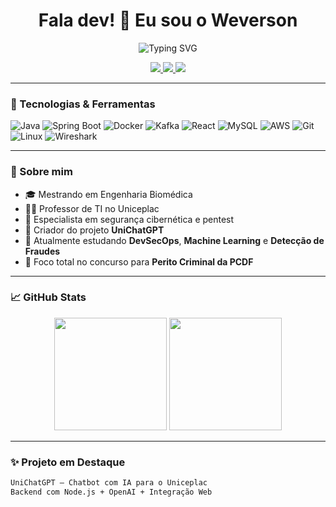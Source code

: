 <h1 align="center">Fala dev! 👋 Eu sou o Weverson</h1>

<p align="center">
  <img src="https://readme-typing-svg.herokuapp.com?font=Fira+Code&weight=700&size=22&pause=1000&center=true&vCenter=true&width=435&lines=Fullstack+Java+Developer;Especialista+em+Microsservi%C3%A7os;Professor+apaixonado+por+ensinar;Entusiasta+em+Seguran%C3%A7a%2C+IA+e+DevSecOps" alt="Typing SVG" />
</p>

<p align="center">
  <a href="https://github.com/WeversonDev">
    <img src="https://img.shields.io/github/followers/WeversonDev?label=Seguir&style=social" />
  </a>
  <a href="mailto:weverson@email.com">
    <img src="https://img.shields.io/badge/email-contato-red" />
  </a>
  <a href="https://www.linkedin.com/in/weverson">
    <img src="https://img.shields.io/badge/LinkedIn-Weverson-blue?logo=linkedin" />
  </a>
</p>

---

### 🚀 Tecnologias & Ferramentas

![Java](https://img.shields.io/badge/-Java-333?style=flat&logo=java)
![Spring Boot](https://img.shields.io/badge/-Spring%20Boot-333?style=flat&logo=springboot)
![Docker](https://img.shields.io/badge/-Docker-333?style=flat&logo=docker)
![Kafka](https://img.shields.io/badge/-Kafka-333?style=flat&logo=apachekafka)
![React](https://img.shields.io/badge/-React-333?style=flat&logo=react)
![MySQL](https://img.shields.io/badge/-MySQL-333?style=flat&logo=mysql)
![AWS](https://img.shields.io/badge/-AWS-333?style=flat&logo=amazonaws)
![Git](https://img.shields.io/badge/-Git-333?style=flat&logo=git)
![Linux](https://img.shields.io/badge/-Linux-333?style=flat&logo=linux)
![Wireshark](https://img.shields.io/badge/-Wireshark-333?style=flat&logo=wireshark)

---

### 🧠 Sobre mim

- 🎓 Mestrando em Engenharia Biomédica
- 👨‍🏫 Professor de TI no Uniceplac
- 💼 Especialista em segurança cibernética e pentest
- 🤖 Criador do projeto **UniChatGPT**
- 🌱 Atualmente estudando **DevSecOps**, **Machine Learning** e **Detecção de Fraudes**
- 🎯 Foco total no concurso para **Perito Criminal da PCDF**

---

### 📈 GitHub Stats

<p align="center">
  <img src="https://github-readme-stats.vercel.app/api?username=WeversonDev&show_icons=true&theme=tokyonight&count_private=true" height="180em"/>
  <img src="https://github-readme-stats.vercel.app/api/top-langs/?username=WeversonDev&layout=compact&theme=tokyonight" height="180em"/>
</p>

---

### ✨ Projeto em Destaque

```bash
UniChatGPT – Chatbot com IA para o Uniceplac
Backend com Node.js + OpenAI + Integração Web



